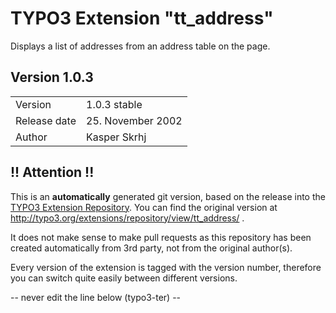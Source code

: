 # TYPO3 Extension "tt_address"
Displays a list of addresses from an address table on the page.

## Version 1.0.3




<table>
	<tr><td>Version</td><td>1.0.3 stable</td></tr>
	<tr><td>Release date</td><td>25. November 2002</td></tr>
	<tr><td>Author</td><td>Kasper Skrhj</td></tr>
</table>

## !! Attention !!
This is an **automatically** generated git version, based on the release into the [TYPO3 Extension Repository](http://www.typo3.org/extensions/).
You can find the original version at http://typo3.org/extensions/repository/view/tt_address/ .

It does not make sense to make pull requests as this repository has been created automatically from 3rd party, not from the original author(s).

Every version of the extension is tagged with the version number, therefore you can switch quite easily between different versions.


-- never edit the line below (typo3-ter) --